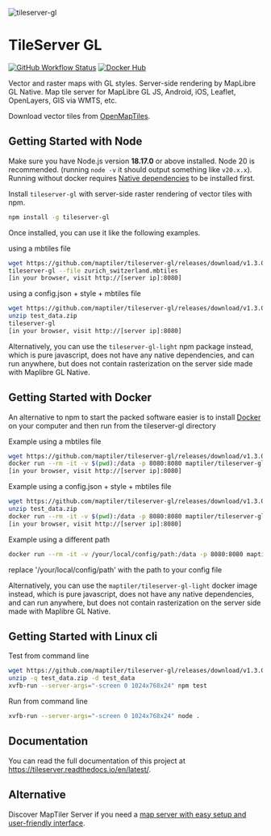 ![tileserver-gl](https://cloud.githubusercontent.com/assets/59284/18173467/fa3aa2ca-7069-11e6-86b1-0f1266befeb6.jpeg)

# TileServer GL
[![GitHub Workflow Status](https://img.shields.io/github/actions/workflow/status/maptiler/tileserver-gl/pipeline.yml)](https://github.com/maptiler/tileserver-gl/actions/workflows/pipeline.yml)
[![Docker Hub](https://img.shields.io/badge/docker-hub-blue.svg)](https://hub.docker.com/r/maptiler/tileserver-gl/)

Vector and raster maps with GL styles. Server-side rendering by MapLibre GL Native. Map tile server for MapLibre GL JS, Android, iOS, Leaflet, OpenLayers, GIS via WMTS, etc.

Download vector tiles from [OpenMapTiles](https://data.maptiler.com/downloads/planet/).
## Getting Started with Node

Make sure you have Node.js version **18.17.0** or above installed. Node 20 is recommended. (running `node -v` it should output something like `v20.x.x`). Running without docker requires [Native dependencies](https://maptiler-tileserver.readthedocs.io/en/latest/installation.html#npm) to be installed first.

Install `tileserver-gl` with server-side raster rendering of vector tiles with npm. 

```bash
npm install -g tileserver-gl
```

Once installed, you can use it like the following examples.

using a mbtiles file
```bash
wget https://github.com/maptiler/tileserver-gl/releases/download/v1.3.0/zurich_switzerland.mbtiles
tileserver-gl --file zurich_switzerland.mbtiles
[in your browser, visit http://[server ip]:8080]
```

using a config.json + style + mbtiles file
```bash
wget https://github.com/maptiler/tileserver-gl/releases/download/v1.3.0/test_data.zip
unzip test_data.zip
tileserver-gl
[in your browser, visit http://[server ip]:8080]
```

Alternatively, you can use the `tileserver-gl-light` npm package instead, which is pure javascript, does not have any native dependencies, and can run anywhere, but does not contain rasterization on the server side made with Maplibre GL Native.

## Getting Started with Docker

An alternative to npm to start the packed software easier is to install [Docker](https://www.docker.com/) on your computer and then run from the tileserver-gl directory

Example using a mbtiles file
```bash
wget https://github.com/maptiler/tileserver-gl/releases/download/v1.3.0/zurich_switzerland.mbtiles
docker run --rm -it -v $(pwd):/data -p 8080:8080 maptiler/tileserver-gl --file zurich_switzerland.mbtiles
[in your browser, visit http://[server ip]:8080]
```

Example using a config.json + style + mbtiles file
```bash
wget https://github.com/maptiler/tileserver-gl/releases/download/v1.3.0/test_data.zip
unzip test_data.zip
docker run --rm -it -v $(pwd):/data -p 8080:8080 maptiler/tileserver-gl
[in your browser, visit http://[server ip]:8080]
```

Example using a different path
```bash
docker run --rm -it -v /your/local/config/path:/data -p 8080:8080 maptiler/tileserver-gl
```
replace '/your/local/config/path' with the path to your config file


Alternatively, you can use the `maptiler/tileserver-gl-light` docker image instead, which is pure javascript, does not have any native dependencies, and can run anywhere, but does not contain rasterization on the server side made with Maplibre GL Native.

## Getting Started with Linux cli

Test from command line
```bash
wget https://github.com/maptiler/tileserver-gl/releases/download/v1.3.0/test_data.zip
unzip -q test_data.zip -d test_data
xvfb-run --server-args="-screen 0 1024x768x24" npm test
```

Run from command line
```bash
xvfb-run --server-args="-screen 0 1024x768x24" node .
```

## Documentation

You can read the full documentation of this project at https://tileserver.readthedocs.io/en/latest/.

## Alternative

Discover MapTiler Server if you need a [map server with easy setup and user-friendly interface](https://www.maptiler.com/server/).

